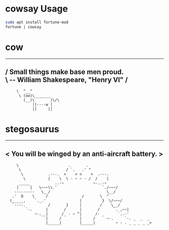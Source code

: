 # cowsay Usage

```bash
sudo apt install fortune-mod
fortune | cowsay
```


# cow
 ____________________________________________
/ Small things make base men proud.          \
\         -- William Shakespeare, "Henry VI" /
 --------------------------------------------
         \  ^__^
          \ (oo)\_______
            (__)\       )\/\
                ||----w |
                ||     ||


# stegosaurus 

 _________________________________________________
< You will be winged by an anti-aircraft battery. >
 -------------------------------------------------
         \                      .       .
          \                    / `.   .' "
           \           .---.  <    > <    >  .---.
            \          |    \  \ - ~ ~ - /  /    |
          _____           ..-~             ~-..-~
         |     |   \~~~\\.'                    `./~~~/
        ---------   \__/                         \__/
       .'  O    \     /               /       \  "
      (_____,    `._.'               |         }  \/~~~/
       `----.          /       }     |        /    \__/
             `-.      |       /      |       /      `. ,~~|
                 ~-.__|      /_ - ~ ^|      /- _      `..-'
                      |     /        |     /     ~-.     `-. _  _  _
                      |_____|        |_____|         ~ - . _ _ _ _ _>

